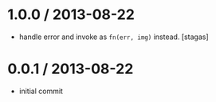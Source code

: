 
1.0.0 / 2013-08-22
==================

 * handle error and invoke as `fn(err, img)` instead. [stagas]

0.0.1 / 2013-08-22
==================

 * initial commit
